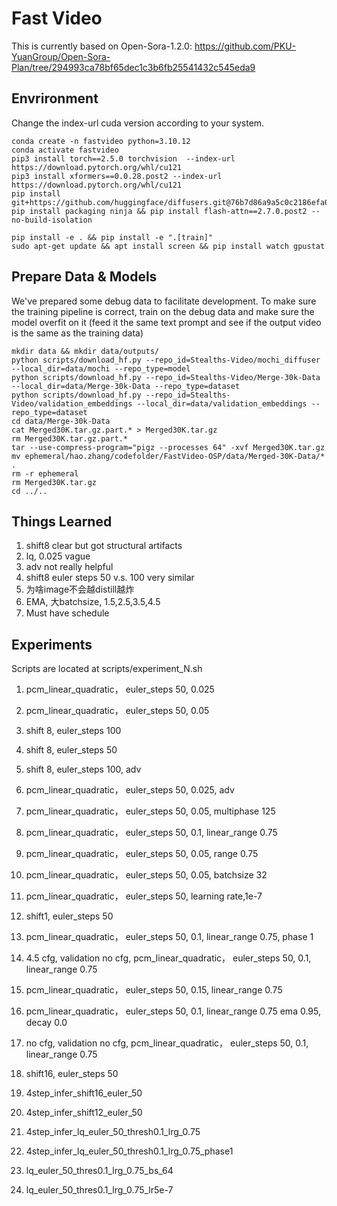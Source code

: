 # Fast Video
This is currently based on Open-Sora-1.2.0: https://github.com/PKU-YuanGroup/Open-Sora-Plan/tree/294993ca78bf65dec1c3b6fb25541432c545eda9

## Envrironment
Change the index-url cuda version according to your system.
```
conda create -n fastvideo python=3.10.12
conda activate fastvideo
pip3 install torch==2.5.0 torchvision  --index-url https://download.pytorch.org/whl/cu121
pip3 install xformers==0.0.28.post2 --index-url https://download.pytorch.org/whl/cu121
pip install git+https://github.com/huggingface/diffusers.git@76b7d86a9a5c0c2186efa09c4a67b5f5666ac9e3
pip install packaging ninja && pip install flash-attn==2.7.0.post2 --no-build-isolation 
```

```
pip install -e . && pip install -e ".[train]"
sudo apt-get update && apt install screen && pip install watch gpustat
```

## Prepare Data & Models
We've prepared some debug data to facilitate development. To make sure the training pipeline is correct, train on the debug data and make sure the model overfit on it (feed it the same text prompt and see if the output video is the same as the training data)

```
mkdir data && mkdir data/outputs/
python scripts/download_hf.py --repo_id=Stealths-Video/mochi_diffuser --local_dir=data/mochi --repo_type=model
python scripts/download_hf.py --repo_id=Stealths-Video/Merge-30k-Data --local_dir=data/Merge-30k-Data --repo_type=dataset
python scripts/download_hf.py --repo_id=Stealths-Video/validation_embeddings --local_dir=data/validation_embeddings --repo_type=dataset
cd data/Merge-30k-Data
cat Merged30K.tar.gz.part.* > Merged30K.tar.gz
rm Merged30K.tar.gz.part.*
tar --use-compress-program="pigz --processes 64" -xvf Merged30K.tar.gz
mv ephemeral/hao.zhang/codefolder/FastVideo-OSP/data/Merged-30K-Data/* .
rm -r ephemeral
rm Merged30K.tar.gz
cd ../..
```

## Things Learned 
1. shift8 clear but got structural artifacts
2. lq, 0.025 vague
3. adv not really helpful
4. shift8 euler steps 50 v.s. 100 very similar 
5.  为啥image不会越distill越炸
6. EMA, 大batchsize, 1.5,2.5,3.5,4.5
7. Must have schedule


## Experiments
Scripts are located at scripts/experiment_N.sh

1. pcm_linear_quadratic， euler_steps 50, 0.025
2. pcm_linear_quadratic， euler_steps 50, 0.05
3. shift 8, euler_steps 100
4. shift 8, euler_steps 50
5. shift 8, euler_steps 100, adv
6. pcm_linear_quadratic， euler_steps 50, 0.025, adv
7. pcm_linear_quadratic， euler_steps 50, 0.05, multiphase 125
8. pcm_linear_quadratic， euler_steps 50, 0.1, linear_range 0.75
9. pcm_linear_quadratic， euler_steps 50, 0.05, range 0.75
10. pcm_linear_quadratic， euler_steps 50, 0.05, batchsize 32
11. pcm_linear_quadratic， euler_steps 50, learning rate,1e-7
12. shift1, euler_steps 50
13. pcm_linear_quadratic， euler_steps 50, 0.1, linear_range 0.75, phase 1
14. 4.5 cfg, validation no cfg, pcm_linear_quadratic， euler_steps 50, 0.1, linear_range 0.75
15. pcm_linear_quadratic， euler_steps 50, 0.15, linear_range 0.75
16. pcm_linear_quadratic， euler_steps 50, 0.1, linear_range 0.75  ema 0.95, decay 0.0 
17. no cfg, validation no cfg, pcm_linear_quadratic， euler_steps 50, 0.1, linear_range 0.75
18. shift16, euler_steps 50


19. 4step_infer_shift16_euler_50
20. 4step_infer_shift12_euler_50
21. 4step_infer_lq_euler_50_thresh0.1_lrg_0.75
22. 4step_infer_lq_euler_50_thresh0.1_lrg_0.75_phase1
23. lq_euler_50_thres0.1_lrg_0.75_bs_64
24. lq_euler_50_thres0.1_lrg_0.75_lr5e-7